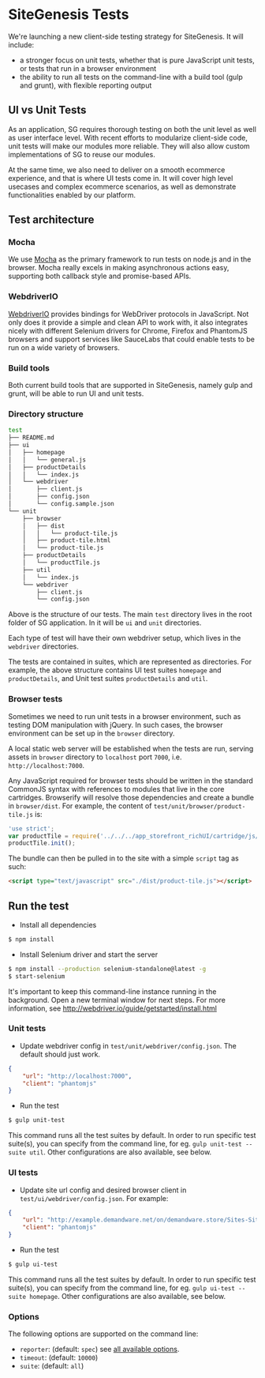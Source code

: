 # SiteGenesis Tests
We're launching a new client-side testing strategy for SiteGenesis. It will include:
- a stronger focus on unit tests, whether that is pure JavaScript unit tests, or tests that run in a browser environment
- the ability to run all tests on the command-line with a build tool (gulp and grunt), with flexible reporting output

## UI vs Unit Tests
As an application, SG requires thorough testing on both the unit level as well as user interface level. With recent efforts to modularize client-side code, unit tests will make our modules more reliable. They will also allow custom implementations of SG to reuse our modules.

At the same time, we also need to deliver on a smooth ecommerce experience, and that is where UI tests come in. It will cover high level usecases and complex ecommerce scenarios, as well as demonstrate functionalities enabled by our platform.

## Test architecture
### Mocha
We use [Mocha](http://mochajs.org) as the primary framework to run tests on node.js and in the browser. Mocha really excels in making asynchronous actions easy, supporting both callback style and promise-based APIs.

### WebdriverIO
[WebdriverIO](http://webdriver.io) provides bindings for WebDriver protocols in JavaScript. Not only does it provide a simple and clean API to work with, it also integrates nicely with different Selenium drivers for Chrome, Firefox and PhantomJS browsers and support services like SauceLabs that could enable tests to be run on a wide variety of browsers.

### Build tools
Both current build tools that are supported in SiteGenesis, namely gulp and grunt, will be able to run UI and unit tests.

### Directory structure

```sh
test
├── README.md
├── ui
│   ├── homepage
│   │   └── general.js
│   ├── productDetails
│   │   └── index.js
│   └── webdriver
│       ├── client.js
│       ├── config.json
│       └── config.sample.json
└── unit
    ├── browser
    │   ├── dist
    │   │   └── product-tile.js
    │   ├── product-tile.html
    │   └── product-tile.js
    ├── productDetails
    │   └── productTile.js
    ├── util
    │   └── index.js
    └── webdriver
        ├── client.js
        └── config.json
```
Above is the structure of our tests. The main `test` directory lives in the root folder of SG application. In it will be `ui` and `unit` directories.

Each type of test will have their own webdriver setup, which lives in the `webdriver` directories.

The tests are contained in suites, which are represented as directories. For example, the above structure contains UI test suites `homepage` and `productDetails`, and Unit test suites `productDetails` and `util`.

### Browser tests

Sometimes we need to run unit tests in a browser environment, such as testing DOM manipulation with jQuery. In such cases, the browser environment can be set up in the `browser` directory.

A local static web server will be established when the tests are run, serving assets in `browser` directory to `localhost` port `7000`, i.e. `http://localhost:7000`.

Any JavaScript required for browser tests should be written in the standard CommonJS syntax with references to modules that live in the core cartridges. Browserify will resolve those dependencies and create a bundle in `browser/dist`. For example, the content of `test/unit/browser/product-tile.js` is:

```js
'use strict';
var productTile = require('../../../app_storefront_richUI/cartridge/js/product-tile');
productTile.init();
```
The bundle can then be pulled in to the site with a simple `script` tag as such:

```html
<script type="text/javascript" src="./dist/product-tile.js"></script>
```

## Run the test

- Install all dependencies

```sh
$ npm install
```

- Install Selenium driver and start the server

```sh
$ npm install --production selenium-standalone@latest -g
$ start-selenium
```

It's important to keep this command-line instance running in the background. Open a new terminal window for next steps. For more information, see http://webdriver.io/guide/getstarted/install.html

### Unit tests

- Update webdriver config in `test/unit/webdriver/config.json`. The default should just work.

```json
{
	"url": "http://localhost:7000",
	"client": "phantomjs"
}
```

- Run the test

```sh
$ gulp unit-test
```
This command runs all the test suites by default. In order to run specific test suite(s), you can specify from the command line, for eg. `gulp unit-test --suite util`.
Other configurations are also available, see below.

### UI tests

- Update site url config and desired browser client in `test/ui/webdriver/config.json`. For example:

```json
{
	"url": "http://example.demandware.net/on/demandware.store/Sites-SiteGenesis-Site",
	"client": "phantomjs"
}
```

- Run the test

```sh
$ gulp ui-test
```

This command runs all the test suites by default. In order to run specific test suite(s), you can specify from the command line, for eg. `gulp ui-test --suite homepage`.
Other configurations are also available, see below.

### Options
The following options are supported on the command line:

- `reporter`: (default: `spec`) see [all available options](http://mochajs.org/#reporters).
- `timeout`: (default: `10000`)
- `suite`: (default: `all`)
